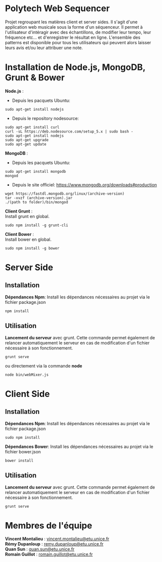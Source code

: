 Polytech Web Sequencer
======================

Projet regroupant les matières client et server sides. Il s'agit d'une application web musicale sous la forme d'un séquenceur. Il permet à l'utilisateur d'intéragir avec des échantillons, de modifier leur tempo, leur fréquence etc... et d'enregistrer le résultat en ligne. L'ensemble des patterns est disponible pour tous les utilisateurs qui peuvent alors laisser leurs avis et/ou leur attribuer une note.


# Installation de Node.js, MongoDB, Grunt & Bower

**Node.js** :
  - Depuis les pacquets Ubuntu:
```
sudo apt-get install nodejs
```
  - Depuis le repository nodesource:
```
sudo apt-get install curl
curl -sL https://deb.nodesource.com/setup_5.x | sudo bash -
sudo apt-get install nodejs
sudo apt-get upgrade
sudo apt-get update
```

**MongoDB** :
  - Depuis les pacquets Ubuntu:
```
sudo apt-get install mongodb
mongod
```

  - Depuis le site officiel:
https://www.mongodb.org/downloads#production
```
wget https://fastdl.mongodb.org/linux/(archive-version)
tar -xvzf (archive-version).jar
./(path to folder)/bin/mongod
```

**Client Grunt** :</br>
Install grunt en global.
```
sudo npm install -g grunt-cli
```

**Client Bower** :</br>
Install bower en global.
```
sudo npm install -g bower
```

# Server Side

## Installation

**Dépendances Npm**: Install les dépendances nécessaires au projet via le
fichier package.json
```
npm install
```

## Utilisation

**Lancement du serveur** avec grunt. Cette commande permet également de relancer
automatiquement le serveur en cas de modification d'un fichier nécessaire à son
fonctionnement.
```
grunt serve
``` 
ou directement via la commande **node**
```
node bin/webMixer.js
```

# Client Side

## Installation

**Dépendances Npm**: Install les dépendances nécessaires au projet via le
fichier package.json
```
sudo npm install
```

**Dépendances Bower**: Install les dépendances nécessaires au projet via le
fichier bower.json
```
bower install
```

## Utilisation

**Lancement du serveur** avec grunt. Cette commande permet également de relancer
automatiquement le serveur en cas de modification d'un fichier nécessaire à son
fonctionnement.
```
grunt serve
``` 

# Membres de l'équipe
**Vincent Montalieu** : vincent.montalieu@etu.unice.fr</br>
**Rémy Dupanloup** : remy.dupanloup@etu.unice.fr</br>
**Quan Sun** : quan.sun@etu.unice.fr</br>
**Romain Guillot** : romain.guillot@etu.unice.fr
